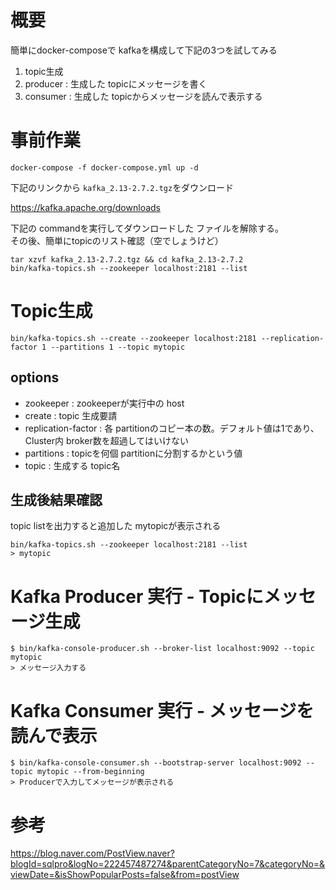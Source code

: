 # 概要
簡単にdocker-composeで kafkaを構成して下記の3つを試してみる
1. topic生成
2. producer : 生成した topicにメッセージを書く
3. consumer : 生成した topicからメッセージを読んで表示する

# 事前作業
```shell
docker-compose -f docker-compose.yml up -d 
```

下記のリンクから ```kafka_2.13-2.7.2.tgz```をダウンロード

https://kafka.apache.org/downloads

下記の commandを実行してダウンロードした ファイルを解除する。\
その後、簡単にtopicのリスト確認（空でしょうけど）
```shell
tar xzvf kafka_2.13-2.7.2.tgz && cd kafka_2.13-2.7.2
bin/kafka-topics.sh --zookeeper localhost:2181 --list
```

# Topic生成
```shell
bin/kafka-topics.sh --create --zookeeper localhost:2181 --replication-factor 1 --partitions 1 --topic mytopic
```

## options
- zookeeper : zookeeperが実行中の host
- create : topic 生成要請
- replication-factor : 各 partitionのコピー本の数。デフォルト値は1であり、Cluster内 broker数を超過してはいけない
- partitions : topicを何個 partitionに分割するかという値
- topic : 生成する topic名

## 生成後結果確認
topic listを出力すると追加した mytopicが表示される
```shell
bin/kafka-topics.sh --zookeeper localhost:2181 --list
> mytopic
```

# Kafka Producer 実行 - Topicにメッセージ生成
```shell
$ bin/kafka-console-producer.sh --broker-list localhost:9092 --topic mytopic
> メッセージ入力する
```

# Kafka Consumer 実行 - メッセージを読んで表示
```shell
$ bin/kafka-console-consumer.sh --bootstrap-server localhost:9092 --topic mytopic --from-beginning
> Producerで入力してメッセージが表示される
```

# 参考
https://blog.naver.com/PostView.naver?blogId=sqlpro&logNo=222457487274&parentCategoryNo=7&categoryNo=&viewDate=&isShowPopularPosts=false&from=postView

